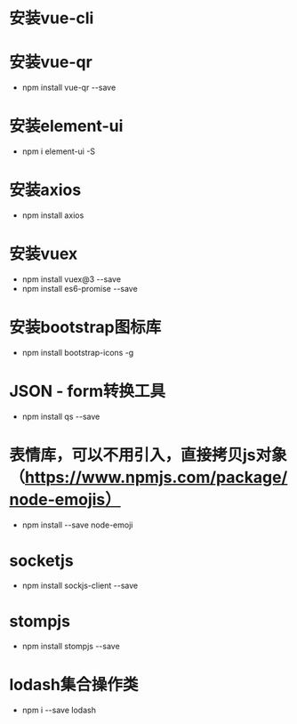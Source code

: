 # 安装vue-cli

# 安装vue-qr
* npm install vue-qr --save

# 安装element-ui
* npm i element-ui -S  

# 安装axios
* npm install axios

# 安装vuex
* npm install vuex@3 --save 
* npm install es6-promise --save

# 安装bootstrap图标库
* npm install bootstrap-icons -g

# JSON - form转换工具
* npm install qs --save 

# 表情库，可以不用引入，直接拷贝js对象（https://www.npmjs.com/package/node-emojis）
* npm install --save node-emoji

# socketjs
* npm install sockjs-client --save

# stompjs
* npm install stompjs --save

# lodash集合操作类
* npm i --save lodash
